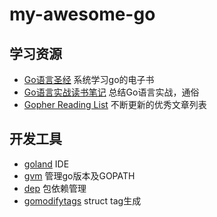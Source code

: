 # my-awesome-go

## 学习资源
- [Go语言圣经](https://github.com/golang-china/gopl-zh) 系统学习go的电子书
- [Go语言实战读书笔记](http://www.flysnow.org/2017/03/04/go-in-action-go-package.html) 总结Go语言实战，通俗
- [Gopher Reading List](https://github.com/enocom/gopher-reading-list) 不断更新的优秀文章列表

## 开发工具
- [goland](https://www.jetbrains.com/go/) IDE
- [gvm](https://github.com/moovweb/gvm) 管理go版本及GOPATH
- [dep](https://github.com/golang/dep) 包依赖管理
- [gomodifytags](https://github.com/fatih/gomodifytags) struct tag生成

